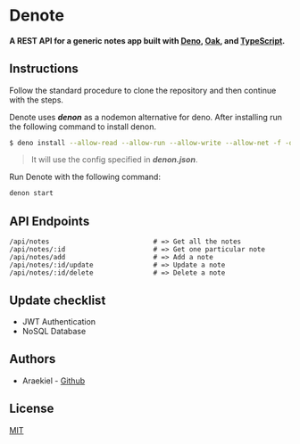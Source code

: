 # Denote

<h4>A REST API for a generic notes app built with <a href="https://deno.land/">Deno</a>, <a href="https://github.com/oakserver/oak">Oak</a>, and <a href="https://www.typescriptlang.org/">TypeScript</a>.</h4>

## Instructions

Follow the standard procedure to clone the repository and then continue with the steps.

Denote uses ***denon*** as a nodemon alternative for deno. After installing run the following command to install denon. 

```bash
$ deno install --allow-read --allow-run --allow-write --allow-net -f -q --unstable https://deno.land/x/denon@2.4.0/denon.ts
```

> It will use the config specified in ***denon.json***.

Run Denote with the following command:

```bash
denon start
```

## API Endpoints

```
/api/notes                          # => Get all the notes
/api/notes/:id                      # => Get one particular note
/api/notes/add                      # => Add a note
/api/notes/:id/update               # => Update a note
/api/notes/:id/delete               # => Delete a note
```

## Update checklist

-  JWT Authentication 
-  NoSQL Database

## Authors

- Araekiel - [Github](https://www.github.com/Araekiel)

## License 

[MIT](https://choosealicense.com/licenses/mit/)
